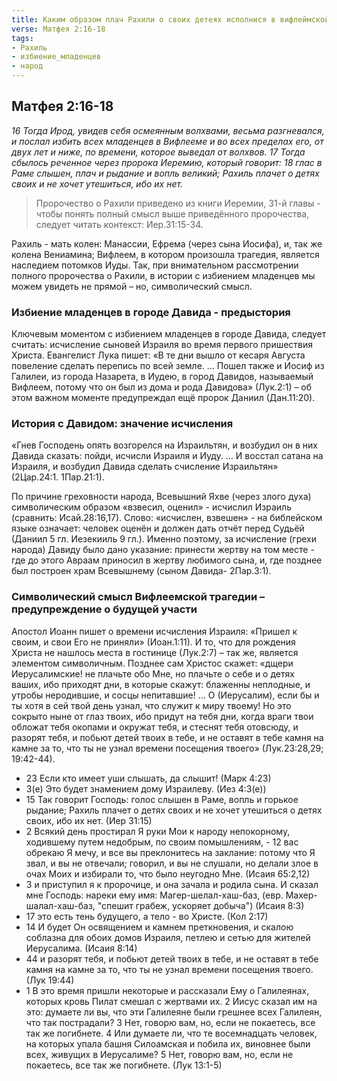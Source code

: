 ```yaml
---
title: Каким образом плач Рахили о своих детеях исполнися в вифлеймской трагедии?
verse: Матфея 2:16-18
tags: 
- Рахиль
- избиение_младенцев
- народ
---
```


## Матфея 2:16-18

*16 Тогда Ирод, увидев себя осмеянным волхвами, весьма разгневался, и послал избить всех младенцев в Вифлееме и во всех пределах его, от двух лет и ниже, по времени, которое выведал от волхвов. 17 Тогда сбылось реченное через пророка Иеремию, который говорит: 18 глас в Раме слышен, плач и рыдание и вопль великий; Рахиль плачет о детях своих и не хочет утешиться, ибо их нет.*

> Пророчество о Рахили приведено из книги Иеремии, 31-й главы -  чтобы понять полный смысл выше приведённого пророчества, следует читать контекст: Иер.31:15-34. 

Рахиль - мать колен: Манассии, Ефрема (через сына Иосифа), и, так же колена Вениамина;  Вифлеем, в котором произошла трагедия, является наследием потомков Иуды. Так, при внимательном рассмотрении полного пророчества о Рахили, в истории с избиением младенцев мы можем увидеть не прямой – но, символический смысл. 

### Избиение младенцев в городе Давида - предыстория

Ключевым моментом с избиением младенцев в городе Давида, следует считать: исчисление сыновей Израиля во время первого пришествия Христа. Евангелист Лука пишет: 
«В те дни вышло от кесаря Августа повеление сделать перепись по всей земле. … Пошел также и Иосиф из Галилеи, из города Назарета, в Иудею, в город Давидов, называемый Вифлеем, потому что он был из дома и рода Давидова» (Лук.2:1) – об этом важном моменте предупреждал ещё пророк Даниил (Дан.11:20). 

### История с Давидом: значение исчисления

«Гнев Господень опять возгорелся на Израильтян, и возбудил он в них Давида сказать: пойди, исчисли Израиля и Иуду. … И восстал сатана на Израиля, и возбудил Давида сделать счисление Израильтян» (2Цар.24:1. 1Пар.21:1). 

По причине греховности народа, Всевышний Яхве (через злого духа) символическим образом «взвесил, оценил»  - исчислил Израиль (сравнить: Исай.28:16,17). Слово: «исчислен, взвешен» - на библейском языке означает: человек оценён  и должен дать отчёт перед Судьёй  (Даниил 5 гл. Иезекииль 9 гл.). Именно поэтому, за исчисление (грехи народа) Давиду было дано указание:  принести жертву на том месте - где до этого Авраам приносил в жертву любимого сына, и, где позднее был построен храм Всевышнему  (сыном Давида- 2Пар.3:1). 

### Символический смысл Вифлеемской трагедии –                                                  предупреждение о будущей участи

Апостол Иоанн пишет о времени исчисления Израиля: «Пришел к своим, и свои Его не приняли» (Иоан.1:11). И то, что для рождения Христа не нашлось места в гостинице (Лук.2:7) – так же, является элементом символичным. Позднее сам Христос скажет: 
«дщери Иерусалимские! не плачьте обо Мне, но плачьте о себе и о детях ваших,  ибо приходят дни, в которые скажут: блаженны неплодные, и утробы неродившие, и сосцы непитавшие! … О (Иерусалим), если бы и ты хотя в сей твой день узнал, что служит к миру твоему! Но это сокрыто ныне от глаз твоих,  ибо придут на тебя дни, когда враги твои обложат тебя окопами и окружат тебя, и стеснят тебя отовсюду,  и разорят тебя, и побьют детей твоих в тебе, и не оставят в тебе камня на камне за то, что ты не узнал времени посещения твоего» (Лук.23:28,29; 19:42-44). 

- 23 Если кто имеет уши слышать, да слышит! (Марк 4:23)
- 3(е) Это будет знамением дому Израилеву. (Иез 4:3(е))
- 15 Так говорит Господь: голос слышен в Раме, вопль и горькое рыдание; Рахиль плачет о детях своих и не хочет утешиться о детях своих, ибо их нет. (Иер 31:15)
- 2 Всякий день простирал Я руки Мои к народу непокорному, ходившему путем недобрым, по своим помышлениям, - 12 вас обрекаю Я мечу, и все вы преклонитесь на заклание: потому что Я звал, и вы не отвечали; говорил, и вы не слушали, но делали злое в очах Моих и избирали то, что было неугодно Мне. (Исаия 65:2,12)
- 3 и приступил я к пророчице, и она зачала и родила сына. И сказал мне Господь: нареки ему имя: Магер-шелал-хаш-баз, (евр. Махер-шалал-хаш-баз, "спешит грабеж, ускоряет добыча") (Исаия 8:3)
- 17 это есть тень будущего, а тело - во Христе. (Кол 2:17)
- 14 И будет Он освящением и камнем преткновения, и скалою соблазна для обоих домов Израиля, петлею и сетью для жителей Иерусалима. (Исаия 8:14)
- 44 и разорят тебя, и побьют детей твоих в тебе, и не оставят в тебе камня на камне за то, что ты не узнал времени посещения твоего. (Лук 19:44)
- 1 В это время пришли некоторые и рассказали Ему о Галилеянах, которых кровь Пилат смешал с жертвами их. 2 Иисус сказал им на это: думаете ли вы, что эти Галилеяне были грешнее всех Галилеян, что так пострадали? 3 Нет, говорю вам, но, если не покаетесь, все так же погибнете. 4 Или думаете ли, что те восемнадцать человек, на которых упала башня Силоамская и побила их, виновнее были всех, живущих в Иерусалиме? 5 Нет, говорю вам, но, если не покаетесь, все так же погибнете. (Лук 13:1-5)
